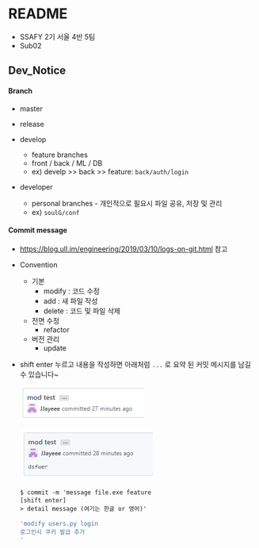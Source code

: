 # README

- SSAFY 2기 서울 4반 5팀 
- Sub02



## Dev_Notice

#### Branch

- master 

- release

- develop  
  - feature branches
  - front / back / ML / DB 
  - ex) develp >> back >> feature: `back/auth/login`

- developer
  - personal branches - 개인적으로 필요시 파일 공유, 저장 및 관리 
  - ex) `soulG/conf`



#### Commit message

- https://blog.ull.im/engineering/2019/03/10/logs-on-git.html 참고

- Convention 
  - 기본
    - modify  : 코드 수정
    - add  : 새 파일 작성
    - delete : 코드 및 파일 삭제
  - 전면 수정
    - refactor  
  - 버전 관리
    - update

- shift enter 누르고 내용을 작성하면 아래처럼 `...` 로 요약 된 커밋 메시지를 남길 수 있습니다~

  ![](./doc/images/commit1.PNG)

  ![](./doc/images/commit2.PNG)

  ```
  $ commit -m 'message file.exe feature
  [shift enter]
  > detail message (여기는 한글 or 영어)'
  ```

  ```bash
  'modify users.py login  
  로그인시 쿠키 발급 추가
  '
  ```

